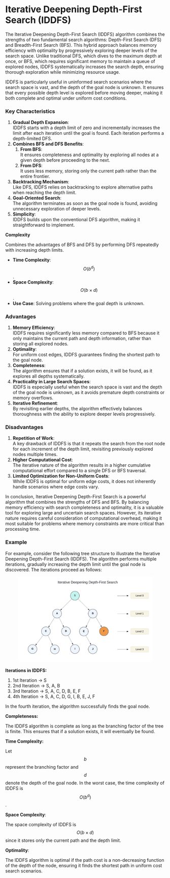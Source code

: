# Iterative Deepening Depth-First Search (IDDFS)

The Iterative Deepening Depth-First Search (IDDFS) algorithm combines the strengths of two fundamental search algorithms: Depth-First Search (DFS) and Breadth-First Search (BFS). This hybrid approach balances memory efficiency with optimality by progressively exploring deeper levels of the search space. Unlike traditional DFS, which dives to the maximum depth at once, or BFS, which requires significant memory to maintain a queue of explored nodes, IDDFS systematically increases the search depth, ensuring thorough exploration while minimizing resource usage.

IDDFS is particularly useful in uninformed search scenarios where the search space is vast, and the depth of the goal node is unknown. It ensures that every possible depth level is explored before moving deeper, making it both complete and optimal under uniform cost conditions.

### Key Characteristics

1. **Gradual Depth Expansion**: \
   IDDFS starts with a depth limit of zero and incrementally increases the limit after each iteration until the goal is found. Each iteration performs a depth-limited DFS.
2. **Combines BFS and DFS Benefits**:
   1. **From BFS**: \
      It ensures completeness and optimality by exploring all nodes at a given depth before proceeding to the next.
   2. **From DFS**: \
      It uses less memory, storing only the current path rather than the entire frontier.
3. **Backtracking Mechanism**: \
   Like DFS, IDDFS relies on backtracking to explore alternative paths when reaching the depth limit.
4. **Goal-Oriented Search**: \
   The algorithm terminates as soon as the goal node is found, avoiding unnecessary exploration of deeper levels.
5. **Simplicity**: \
   IDDFS builds upon the conventional DFS algorithm, making it straightforward to implement.

**Complexity**

Combines the advantages of BFS and DFS by performing DFS repeatedly with increasing depth limits.

* **Time Complexity**: $$O(b^d)$$.
* **Space Complexity**: $$O(b \times d)$$.
* **Use Case**: Solving problems where the goal depth is unknown.

### Advantages

1. **Memory Efficiency**: \
   IDDFS requires significantly less memory compared to BFS because it only maintains the current path and depth information, rather than storing all explored nodes.
2. **Optimality**: \
   For uniform cost edges, IDDFS guarantees finding the shortest path to the goal node.
3. **Completeness**: \
   The algorithm ensures that if a solution exists, it will be found, as it explores all depths systematically.
4. **Practicality in Large Search Spaces**: \
   IDDFS is especially useful when the search space is vast and the depth of the goal node is unknown, as it avoids premature depth constraints or memory overflows.
5. **Iterative Refinement**: \
   By revisiting earlier depths, the algorithm effectively balances thoroughness with the ability to explore deeper levels progressively.

### Disadvantages

1. **Repetition of Work**: \
   A key drawback of IDDFS is that it repeats the search from the root node for each increment of the depth limit, revisiting previously explored nodes multiple times.
2. **Higher Computational Cost**: \
   The iterative nature of the algorithm results in a higher cumulative computational effort compared to a single DFS or BFS traversal.
3. **Limited Optimization for Non-Uniform Costs**: \
   While IDDFS is optimal for uniform edge costs, it does not inherently handle scenarios where edge costs vary.

In conclusion, Iterative Deepening Depth-First Search is a powerful algorithm that combines the strengths of DFS and BFS. By balancing memory efficiency with search completeness and optimality, it is a valuable tool for exploring large and uncertain search spaces. However, its iterative nature requires careful consideration of computational overhead, making it most suitable for problems where memory constraints are more critical than processing time.

### Example

For example, consider the following tree structure to illustrate the Iterative Deepening Depth-First Search (IDDFS). The algorithm performs multiple iterations, gradually increasing the depth limit until the goal node is discovered. The iterations proceed as follows:

<div align="left"><figure><img src="../../../../.gitbook/assets/image (1).png" alt="" width="563"><figcaption></figcaption></figure></div>

**Iterations in IDDFS:**

1. 1st Iteration → S
2. 2nd Iteration → S, A, B
3. 3rd Iteration → S, A, C, D, B, E, F
4. 4th Iteration → S, A, C, D, G, I, B, E, J, F

In the fourth iteration, the algorithm successfully finds the goal node.

**Completeness:**

The IDDFS algorithm is complete as long as the branching factor of the tree is finite. This ensures that if a solution exists, it will eventually be found.

**Time Complexity:**

Let $$b$$ represent the branching factor and $$d$$ denote the depth of the goal node. In the worst case, the time complexity of IDDFS is $$O(b^d)$$.

**Space Complexity**:

The space complexity of IDDFS is $$O(b \times d)$$ since it stores only the current path and the depth limit.

**Optimality**:

The IDDFS algorithm is optimal if the path cost is a non-decreasing function of the depth of the node, ensuring it finds the shortest path in uniform cost search scenarios.
